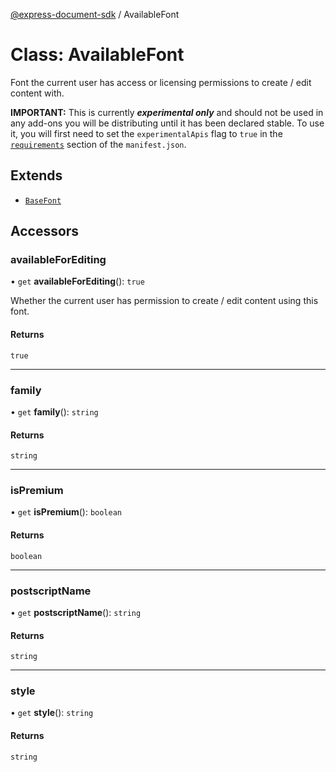 [@express-document-sdk](../overview.md) / AvailableFont

# Class: AvailableFont

Font the current user has access or licensing permissions to create / edit content with.

<InlineAlert slots="text" variant="warning"/>

**IMPORTANT:** This is currently ***experimental only*** and should not be used in any add-ons you will be distributing until it has been declared stable. To use it, you will first need to set the `experimentalApis` flag to `true` in the [`requirements`](../../../manifest/index.md#requirements) section of the `manifest.json`.

## Extends

-   [`BaseFont`](BaseFont.md)

## Accessors

### availableForEditing

• `get` **availableForEditing**(): `true`

Whether the current user has permission to create / edit content using this font.

#### Returns

`true`

---

### family

• `get` **family**(): `string`

#### Returns

`string`

---

### isPremium

• `get` **isPremium**(): `boolean`

#### Returns

`boolean`

---

### postscriptName

• `get` **postscriptName**(): `string`

#### Returns

`string`

---

### style

• `get` **style**(): `string`

#### Returns

`string`
